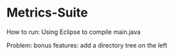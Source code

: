 # Metrics-Suite
How to run:
Using Eclipse to compile main.java

Problem: bonus features: add a directory tree on the left 
